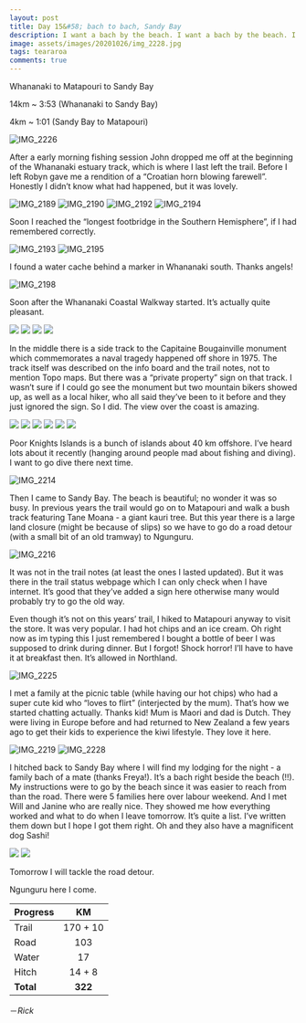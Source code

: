 ```yaml
---
layout: post
title: Day 15&#58; bach to bach, Sandy Bay
description: I want a bach by the beach. I want a bach by the beach. I want a bach by the beach.
image: assets/images/20201026/img_2228.jpg
tags: teararoa
comments: true
---
```


Whananaki to Matapouri to Sandy Bay

14km ~ 3:53 (Whananaki to Sandy Bay)

4km ~ 1:01 (Sandy Bay to Matapouri)

![IMG_2226](/assets/images/20201026/img_2226.jpg)

After a early morning fishing session John dropped me off at the beginning of the Whananaki estuary track, which is where I last left the trail. Before I left Robyn gave me a rendition of a “Croatian horn blowing farewell”. Honestly I didn’t know what had happened, but it was lovely.

![IMG_2189](/assets/images/20201026/img_2189.jpg)
![IMG_2190](/assets/images/20201026/img_2190.jpg)
![IMG_2192](/assets/images/20201026/img_2192.jpg)
![IMG_2194](/assets/images/20201026/img_2194.jpg)

Soon I reached the “longest footbridge in the Southern Hemisphere”, if I had remembered correctly.

![IMG_2193](/assets/images/20201026/img_2193.jpg)
![IMG_2195](/assets/images/20201026/img_2195.jpg)

I found a water cache behind a marker in Whananaki south. Thanks angels!

![IMG_2198](/assets/images/20201026/img_2198.jpg)

Soon after the Whananaki Coastal Walkway started. It’s actually quite pleasant.

<div class="gallery" data-columns="2">
  <img src="/assets/images/20201026/img_2200.jpg">
  <img src="/assets/images/20201026/img_2201.jpg">
  <img src="/assets/images/20201026/img_2203.jpg">
  <img src="/assets/images/20201026/img_2204.jpg">
</div>

In the middle there is a side track to the Capitaine Bougainville monument which commemorates a naval tragedy happened off shore in 1975. The track itself was described on the info board and the trail notes, not to mention Topo maps. But there was a “private property” sign on that track. I wasn’t sure if I could go see the monument but two mountain bikers showed up, as well as a local hiker, who all said they’ve been to it before and they just ignored the sign. So I did. The view over the coast is amazing.

<div class="gallery" data-columns="2">
  <img src="/assets/images/20201026/img_2205.jpg">
  <img src="/assets/images/20201026/img_2206.jpg">
  <img src="/assets/images/20201026/img_2208.jpg">
  <img src="/assets/images/20201026/img_2209.jpg">
  <img src="/assets/images/20201026/img_2211.jpg">
  <img src="/assets/images/20201026/img_2213.jpg">
</div>

Poor Knights Islands is a bunch of islands about 40 km offshore. I’ve heard lots about it recently (hanging around people mad about fishing and diving). I want to go dive there next time.

![IMG_2214](/assets/images/20201026/img_2214.jpg)

Then I came to Sandy Bay. The beach is beautiful; no wonder it was so busy. In previous years the trail would go on to Matapouri and walk a bush track featuring Tane Moana - a giant kauri tree. But this year there is a large land closure (might be because of slips) so we have to go do a road detour (with a small bit of an old tramway) to Ngunguru.

![IMG_2216](/assets/images/20201026/img_2216.jpg)

It was not in the trail notes (at least the ones I lasted updated). But it was there in the trail status webpage which I can only check when I have internet. It’s good that they’ve added a sign here otherwise many would probably try to go the old way.

Even though it’s not on this years’ trail, I hiked to Matapouri anyway to visit the store. It was very popular. I had hot chips and an ice cream. Oh right now as im typing this I just remembered I bought a bottle of beer I was supposed to drink during dinner. But I forgot! Shock horror! I’ll have to have it at breakfast then. It’s allowed in Northland.

![IMG_2225](/assets/images/20201026/img_2225.jpg)

I met a family at the picnic table (while having our hot chips) who had a super cute kid who “loves to flirt” (interjected by the mum). That’s how we started chatting actually. Thanks kid! Mum is Maori and dad is Dutch. They were living in Europe before and had returned to New Zealand a few years ago to get their kids to experience the kiwi lifestyle. They love it here.

![IMG_2219](/assets/images/20201026/img_2219.jpg)
![IMG_2228](/assets/images/20201026/img_2228.jpg)

I hitched back to Sandy Bay where I will find my lodging for the night - a family bach of a mate (thanks Freya!). It’s a bach right beside the beach (!!). My instructions were to go by the beach since it was easier to reach from than the road. There were 5 families here over labour weekend. And I met Will and Janine who are really nice. They showed me how everything worked and what to do when I leave tomorrow. It’s quite a list. I’ve written them down but I hope I got them right. Oh and they also have a magnificent dog Sashi!

<div class="gallery" data-columns="2">
  <img src="/assets/images/20201026/img_2227.jpg">
  <img src="/assets/images/20201026/img_2229.jpg">
</div>

Tomorrow I will tackle the road detour.

Ngunguru here I come.

| Progress | KM  |
| ---- |:----:|
| Trail | 170 + 10 |
| Road | 103 |
| Water | 17 |
| Hitch | 14 + 8 |
| **Total** | **322** |

－_Rick_